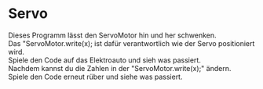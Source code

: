 # Servo
Dieses Programm lässt den ServoMotor hin und her schwenken.<br/>
Das "ServoMotor.write(x); ist dafür verantwortlich wie der Servo positioniert wird.<br/>
Spiele den Code auf das Elektroauto und sieh was passiert.<br/>
Nachdem kannst du die Zahlen in der "ServoMotor.write(x);" ändern.<br/>
Spiele den Code erneut rüber und siehe was passiert.<br/>


